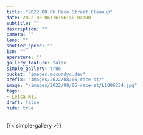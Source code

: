 ```yaml
---
title: "2022.08.06 Race Street Cleanup"
date: 2022-08-06T16:56:40-04:00
subtitle: ""
description: ""
camera: ""
lens: ""
shutter_speed: ""
iso: ""
aperature: ""
gallery_feature: false
simple_gallery: true
bucket: "images.mccurdyc.dev"
prefix: "images/2022/08/06-race-st/"
image: "/images/2022/08/06-race-st/L1006254.jpg"
tags:
- Leica M11
draft: false
hide: true
---
```


{{< simple-gallery >}}
